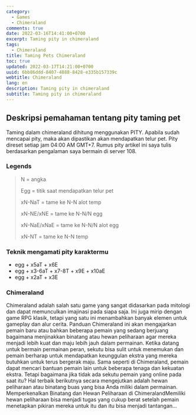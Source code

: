 ```yaml
---
category:
  - Games
  - Chimeraland
comments: true
date: 2022-03-16T14:41:00+0700
excerpt: Taming pity in chimeraland
tags:
  - Chimeraland
title: Taming Pets Chimeraland
toc: true
updated: 2022-03-17T14:21:00+0700
uuid: 6bb86ddd-8407-4888-8428-e335b157339c
webtitle: Chimeraland
lang: en
description: Taming pity in chimeraland
subtitle: Taming pity in chimeraland
---
```


## Deskripsi pemahaman tentang pity taming pet
Taming dalam chimeraland dihitung menggunakan PITY. 
Apabila sudah mencapai pity, maka akan dipastikan akan mendapatkan telur pet. 
Pity direset setiap jam 04:00 AM GMT+7.
Rumus pity artikel ini saya tulis berdasarkan pengalaman saya bermain di server 108.

### Legends
> N = angka
> 
> Egg = titik saat mendapatkan telur pet
> 
> xN-NaT = tame ke N-N alot temp
> 
> xN-NE/xNE = tame ke N-N/N egg
> 
> xN-NaE/xNaE = tame ke N-N/N alot egg
>
> xN-NT = tame ke N-N temp

### Teknik mengamati pity karaktermu
- egg + x5aT + x6E
- egg + x3-6aT + x7-8T + x9E + x10aE
- egg + x2aT + x3E

### Chimeraland
Chimeraland adalah salah satu game yang sangat didasarkan pada mitologi dan dapat memunculkan imajinasi pada siapa saja. Ini juga mirip dengan game RPG klasik, tetapi yang satu ini menambahkan banyak elemen untuk gameplay dan alur cerita. Panduan Chimeraland ini akan mengajarkan pemain baru atau bahkan beberapa pemain yang sedang berjuang bagaimana menjinakkan binatang atau hewan peliharaan agar mereka menjadi lebih kuat dan maju lebih jauh dalam permainan. Ketika datang untuk bermain permainan peran, sekutu bisa sulit untuk menemukan dan pemain berharap untuk mendapatkan keunggulan ekstra yang mereka butuhkan untuk terus bergerak maju. Sama seperti di Chimeraland, pemain dapat mencari bantuan pemain lain untuk beberapa tenaga dan kekuatan ekstra. Tetapi bagaimana jika tidak ada sekutu pemain yang online pada saat itu? Hal terbaik berikutnya secara mengejutkan adalah hewan peliharaan atau binatang buas yang bisa Anda miliki dalam permainan. Memperkenalkan Binatang dan Hewan Peliharaan di ChimeralandMemiliki hewan peliharaan bisa menjadi tugas yang cukup berat setelah pemain menetapkan pikiran mereka untuk itu dan itu bisa menjadi tantangan...
